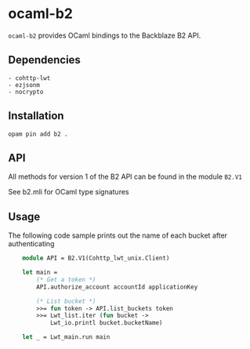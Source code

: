 # ocaml-b2

`ocaml-b2` provides OCaml bindings to the Backblaze B2 API.

## Dependencies

    - cohttp-lwt
    - ezjsonm
    - nocrypto

## Installation

    opam pin add b2 .

## API

All  methods for version 1 of the B2 API can be found in the module `B2.V1`

See b2.mli for OCaml type signatures

## Usage

The following code sample prints out the name of each bucket after authenticating

```ocaml
    module API = B2.V1(Cohttp_lwt_unix.Client)

    let main =
        (* Get a token *)
        API.authorize_account accountId applicationKey

        (* List bucket *)
        >>= fun token -> API.list_buckets token
        >>= Lwt_list.iter (fun bucket ->
            Lwt_io.printl bucket.bucketName)

    let _ = Lwt_main.run main
```


